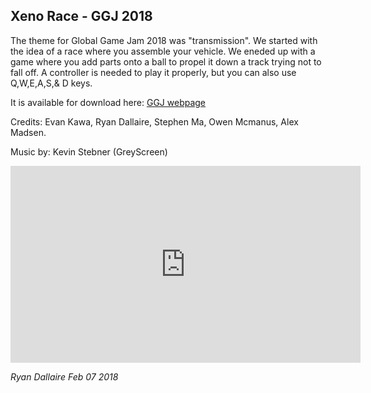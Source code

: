## Xeno Race - GGJ 2018

The theme for Global Game Jam 2018 was "transmission".
We started with the idea of a race where you assemble your vehicle.
We eneded up with a game where you add parts onto a ball to propel it down a track trying not to fall off.
A controller is needed to play it properly, but you can also use Q,W,E,A,S,& D keys.

It is available for download here: [GGJ webpage](https://globalgamejam.org/2018/games/xenorace)

Credits: Evan Kawa, Ryan Dallaire, Stephen Ma, Owen Mcmanus, Alex Madsen.

Music by: Kevin Stebner (GreyScreen)

<iframe width="560" height="315" src="https://www.youtube.com/embed/bND1mb3_ARs" frameborder="0" allow="autoplay; encrypted-media" allowfullscreen></iframe>

_Ryan Dallaire Feb 07 2018_
